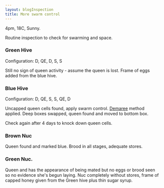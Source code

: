 ```yaml
---
layout: blogInspection
title: More swarm control
---
```


4pm, 18C, Sunny.  

Routine inspection to check for swarming and space.

### Green Hive

Configuration: D, QE, D, S, S

Still no sign of queen activity - assume the queen is lost.
Frame of eggs added from the blue hive.

### Blue Hive

Configuration: D, QE, S, S, QE, D

Uncapped queen cells found, apply swarm control. [Demaree](/glossary#demaree) method applied. Deep boxes swapped, queen found and moved to bottom box.

Check again after 4 days to knock down queen cells.

### Brown Nuc

Queen found and marked blue. Brood in all stages, adequate stores.

### Green Nuc.

Queen and has the appearance of being mated but no eggs or brood seen so no evidence she's begun laying. Nuc completely without stores, frame of capped honey given from the Green hive plus thin sugar syrup.